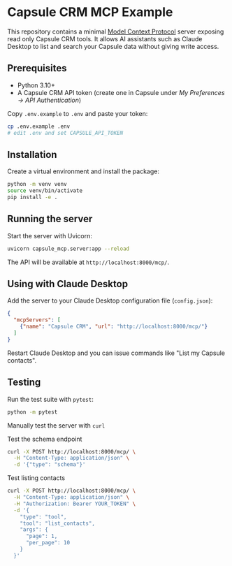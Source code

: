 # Capsule CRM MCP Example

This repository contains a minimal [Model Context Protocol](https://github.com/antora) server exposing read only Capsule CRM tools.  It allows AI assistants such as Claude Desktop to list and search your Capsule data without giving write access.

## Prerequisites

* Python 3.10+
* A Capsule CRM API token (create one in Capsule under *My Preferences → API Authentication*)

Copy `.env.example` to `.env` and paste your token:

```bash
cp .env.example .env
# edit .env and set CAPSULE_API_TOKEN
```

## Installation

Create a virtual environment and install the package:

```bash
python -m venv venv
source venv/bin/activate
pip install -e .
```

## Running the server

Start the server with Uvicorn:

```bash
uvicorn capsule_mcp.server:app --reload
```

The API will be available at `http://localhost:8000/mcp/`.

## Using with Claude Desktop

Add the server to your Claude Desktop configuration file (`config.json`):

```json
{
  "mcpServers": [
    {"name": "Capsule CRM", "url": "http://localhost:8000/mcp/"}
  ]
}
```

Restart Claude Desktop and you can issue commands like "List my Capsule contacts".

## Testing

Run the test suite with `pytest`:

```bash
python -m pytest
```

Manually test the server with `curl`

Test the schema endpoint
```bash
curl -X POST http://localhost:8000/mcp/ \
  -H "Content-Type: application/json" \
  -d '{"type": "schema"}'
```

Test listing contacts
```bash
curl -X POST http://localhost:8000/mcp/ \
  -H "Content-Type: application/json" \
  -H "Authorization: Bearer YOUR_TOKEN" \
  -d '{
    "type": "tool",
    "tool": "list_contacts",
    "args": {
      "page": 1,
      "per_page": 10
    }
  }'
```